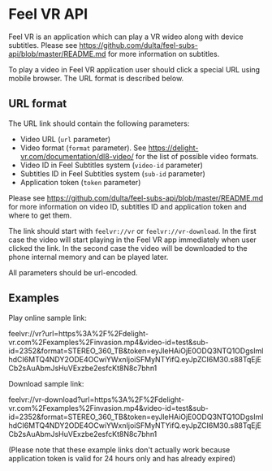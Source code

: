 # Feel VR API

Feel VR is an application which can play a VR wideo along with device subtitles.
Please see https://github.com/dulta/feel-subs-api/blob/master/README.md for
more information on subtitles.

To play a video in Feel VR application user should click a special URL using
mobile browser. The URL format is described below.

## URL format

The URL link should contain the following parameters:

* Video URL (`url` parameter)
* Video format (`format` parameter). See https://delight-vr.com/documentation/dl8-video/ for the list of possible video formats.
* Video ID in Feel Subtitles system (`video-id` parameter)
* Subtitles ID in Feel Subtitles system (`sub-id` parameter)
* Application token (`token` parameter)

Please see https://github.com/dulta/feel-subs-api/blob/master/README.md for
more information on video ID, subtitles ID and application token and where to
get them.

The link should start with `feelvr://vr` or `feelvr://vr-download`. In the
first case the video will start playing in the Feel VR app immediately when user
clicked the link. In the second case the video will be downloaded to the
phone internal memory and can be played later.

All parameters should be url-encoded.

## Examples

Play online sample link:

feelvr://vr?url=https%3A%2F%2Fdelight-vr.com%2Fexamples%2Finvasion.mp4&video-id=test&sub-id=2352&format=STEREO_360_TB&token=eyJleHAiOjE0ODQ3NTQ1ODgsImlhdCI6MTQ4NDY2ODE4OCwiYWxnIjoiSFMyNTYifQ.eyJpZCI6M30.s88TqEjECb2sAuAbmJsHuVExzbe2esfcKt8N8c7bhn1

Download sample link:

feelvr://vr-download?url=https%3A%2F%2Fdelight-vr.com%2Fexamples%2Finvasion.mp4&video-id=test&sub-id=2352&format=STEREO_360_TB&token=eyJleHAiOjE0ODQ3NTQ1ODgsImlhdCI6MTQ4NDY2ODE4OCwiYWxnIjoiSFMyNTYifQ.eyJpZCI6M30.s88TqEjECb2sAuAbmJsHuVExzbe2esfcKt8N8c7bhn1

(Please note that these example links don't actually work because application token
is valid for 24 hours only and has already expired)
